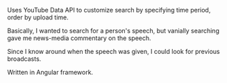 
Uses YouTube Data API to customize search 
by specifying time period, order by upload time.

Basically, I wanted to search for a person's speech,
but vanially searching gave me news-media commentary
on the speech.

Since I know around when the speech was given, I could
look for previous broadcasts.

Written in Angular framework.